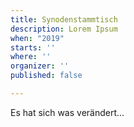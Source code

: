 ```yaml
---
title: Synodenstammtisch
description: Lorem Ipsum
when: "2019"
starts: ''
where: ''
organizer: ''
published: false

---
```

Es hat sich was verändert...